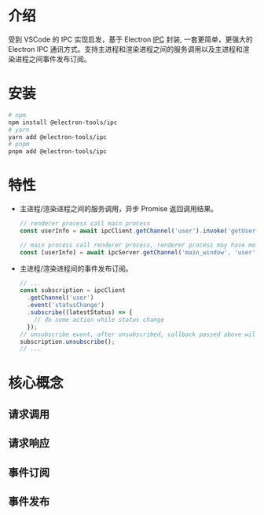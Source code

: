 # 介绍

受到 VSCode 的 IPC 实现启发，基于 Electron [IPC](https://www.electronjs.org/docs/latest/tutorial/ipc) 封装, 一套更简单，更强大的 Electron IPC 通讯方式。支持主进程和渲染进程之间的服务调用以及主进程和渲染进程之间事件发布订阅。

# 安装

```bash
# npm
npm install @electron-tools/ipc
# yarn
yarn add @electron-tools/ipc
# pnpm
pnpm add @electron-tools/ipc
```

# 特性

- 主进程/渲染进程之间的服务调用，异步 Promise 返回调用结果。

  ```ts
  // renderer process call main process
  const userInfo = await ipcClient.getChannel('user').invoke('getUserInfo', id);

  // main process call renderer process, renderer process may have more than one, main process will receive all result response from each renderer process.
  const [userInfo] = await ipcServer.getChannel('main_window', 'user').invoke('getUserInfo', id);
  ```

- 主进程/渲染进程间的事件发布订阅。

  ```ts
  // ...
  const subscription = ipcClient
    .getChannel('user')
    .event('statusChange')
    .subscribe((latestStatus) => {
      // do some action while status change
    });
  // unsubscribe event, after unsubscribed, callback passed above will not be call any more.
  subscription.unsubscribe();
  // ...
  ```

# 核心概念

## 请求调用

## 请求响应

## 事件订阅

## 事件发布
